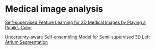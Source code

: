 
# Medical image analysis
[Self-supervised Feature Learning for 3D Medical Images by Playing a Rubik’s Cube](https://arxiv.org/pdf/1910.02241.pdf)

[Uncertainty-aware Self-ensembling Model for Semi-supervised 3D Left Atrium Segmentation](https://arxiv.org/pdf/1907.07034.pdf)
